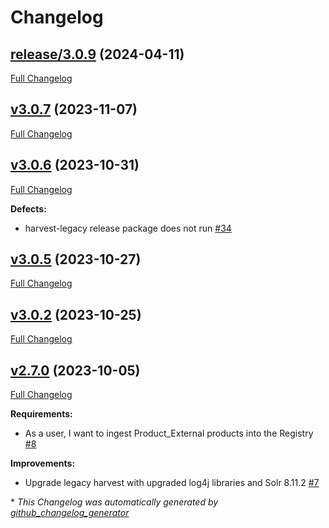 # Changelog

## [release/3.0.9](https://github.com/NASA-PDS/registry-harvest-legacy/tree/release/3.0.9) (2024-04-11)

[Full Changelog](https://github.com/NASA-PDS/registry-harvest-legacy/compare/v3.0.7...release/3.0.9)

## [v3.0.7](https://github.com/NASA-PDS/registry-harvest-legacy/tree/v3.0.7) (2023-11-07)

[Full Changelog](https://github.com/NASA-PDS/registry-harvest-legacy/compare/v3.0.6...v3.0.7)

## [v3.0.6](https://github.com/NASA-PDS/registry-harvest-legacy/tree/v3.0.6) (2023-10-31)

[Full Changelog](https://github.com/NASA-PDS/registry-harvest-legacy/compare/v3.0.5...v3.0.6)

**Defects:**

- harvest-legacy release package does not run [\#34](https://github.com/NASA-PDS/registry-harvest-legacy/issues/34)

## [v3.0.5](https://github.com/NASA-PDS/registry-harvest-legacy/tree/v3.0.5) (2023-10-27)

[Full Changelog](https://github.com/NASA-PDS/registry-harvest-legacy/compare/v3.0.2...v3.0.5)

## [v3.0.2](https://github.com/NASA-PDS/registry-harvest-legacy/tree/v3.0.2) (2023-10-25)

[Full Changelog](https://github.com/NASA-PDS/registry-harvest-legacy/compare/v2.7.0...v3.0.2)

## [v2.7.0](https://github.com/NASA-PDS/registry-harvest-legacy/tree/v2.7.0) (2023-10-05)

[Full Changelog](https://github.com/NASA-PDS/registry-harvest-legacy/compare/1f0366f2e342eeef510c2a20a9d7959880203400...v2.7.0)

**Requirements:**

- As a user, I want to ingest Product\_External products into the Registry [\#8](https://github.com/NASA-PDS/registry-harvest-legacy/issues/8)

**Improvements:**

- Upgrade legacy harvest with upgraded log4j libraries and Solr 8.11.2 [\#7](https://github.com/NASA-PDS/registry-harvest-legacy/issues/7)



\* *This Changelog was automatically generated by [github_changelog_generator](https://github.com/github-changelog-generator/github-changelog-generator)*
